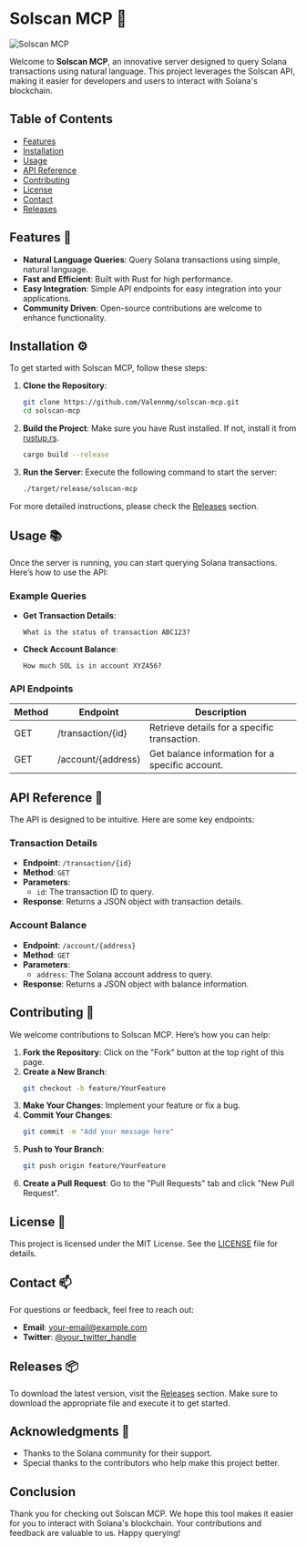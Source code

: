 # Solscan MCP 🚀

![Solscan MCP](https://img.shields.io/badge/Solscan%20MCP-v1.0.0-blue)

Welcome to **Solscan MCP**, an innovative server designed to query Solana transactions using natural language. This project leverages the Solscan API, making it easier for developers and users to interact with Solana's blockchain. 

## Table of Contents

- [Features](#features)
- [Installation](#installation)
- [Usage](#usage)
- [API Reference](#api-reference)
- [Contributing](#contributing)
- [License](#license)
- [Contact](#contact)
- [Releases](#releases)

## Features 🌟

- **Natural Language Queries**: Query Solana transactions using simple, natural language.
- **Fast and Efficient**: Built with Rust for high performance.
- **Easy Integration**: Simple API endpoints for easy integration into your applications.
- **Community Driven**: Open-source contributions are welcome to enhance functionality.

## Installation ⚙️

To get started with Solscan MCP, follow these steps:

1. **Clone the Repository**:
   ```bash
   git clone https://github.com/Valennmg/solscan-mcp.git
   cd solscan-mcp
   ```

2. **Build the Project**:
   Make sure you have Rust installed. If not, install it from [rustup.rs](https://rustup.rs/).
   ```bash
   cargo build --release
   ```

3. **Run the Server**:
   Execute the following command to start the server:
   ```bash
   ./target/release/solscan-mcp
   ```

For more detailed instructions, please check the [Releases](https://github.com/Valennmg/solscan-mcp/releases) section.

## Usage 📚

Once the server is running, you can start querying Solana transactions. Here’s how to use the API:

### Example Queries

- **Get Transaction Details**:
   ```
   What is the status of transaction ABC123?
   ```

- **Check Account Balance**:
   ```
   How much SOL is in account XYZ456?
   ```

### API Endpoints

| Method | Endpoint                | Description                         |
|--------|-------------------------|-------------------------------------|
| GET    | /transaction/{id}       | Retrieve details for a specific transaction. |
| GET    | /account/{address}      | Get balance information for a specific account. |

## API Reference 📖

The API is designed to be intuitive. Here are some key endpoints:

### Transaction Details

- **Endpoint**: `/transaction/{id}`
- **Method**: `GET`
- **Parameters**:
  - `id`: The transaction ID to query.
- **Response**: Returns a JSON object with transaction details.

### Account Balance

- **Endpoint**: `/account/{address}`
- **Method**: `GET`
- **Parameters**:
  - `address`: The Solana account address to query.
- **Response**: Returns a JSON object with balance information.

## Contributing 🤝

We welcome contributions to Solscan MCP. Here’s how you can help:

1. **Fork the Repository**: Click on the "Fork" button at the top right of this page.
2. **Create a New Branch**: 
   ```bash
   git checkout -b feature/YourFeature
   ```
3. **Make Your Changes**: Implement your feature or fix a bug.
4. **Commit Your Changes**: 
   ```bash
   git commit -m "Add your message here"
   ```
5. **Push to Your Branch**: 
   ```bash
   git push origin feature/YourFeature
   ```
6. **Create a Pull Request**: Go to the "Pull Requests" tab and click "New Pull Request".

## License 📜

This project is licensed under the MIT License. See the [LICENSE](LICENSE) file for details.

## Contact 📫

For questions or feedback, feel free to reach out:

- **Email**: your-email@example.com
- **Twitter**: [@your_twitter_handle](https://twitter.com/your_twitter_handle)

## Releases 📦

To download the latest version, visit the [Releases](https://github.com/Valennmg/solscan-mcp/releases) section. Make sure to download the appropriate file and execute it to get started.

## Acknowledgments 🙏

- Thanks to the Solana community for their support.
- Special thanks to the contributors who help make this project better.

## Conclusion

Thank you for checking out Solscan MCP. We hope this tool makes it easier for you to interact with Solana's blockchain. Your contributions and feedback are valuable to us. Happy querying!